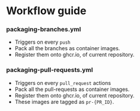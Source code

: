# Workflow guide

### packaging-branches.yml

- Triggers on every `push`
- Pack all the branches as container images.
- Register them onto ghcr.io, of current repository.

### packaging-pull-requests.yml

- Triggers on every `pull_request` actions
- Pack all the pull-requests as container images.
- Register them onto ghcr.io, of current repository.
- These images are tagged as `pr-{PR_ID}`.

